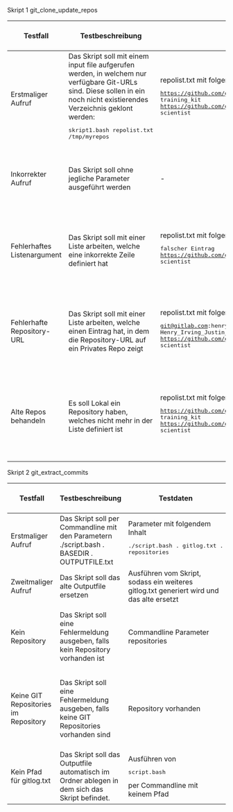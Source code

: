 Skript 1 git_clone_update_repos

| Testfall | Testbeschreibung | Testdaten | erwartetes Testresultat | erhaltenes Testresultat | Tester | Testdatum und Teststatus |
|  - | - | - | - | - | - | - |
| Erstmaliger Aufruf | Das Skript soll mit einem input file aufgerufen werden, in welchem nur verfügbare Git-URLs sind. Diese sollen in ein noch nicht existierendes Verzeichnis geklont werden:<pre>skript1.bash repolist.txt /tmp/myrepos</pre> | repolist.txt mit folgendem Inhalt:<pre>https://github.com/github/training-kit.git training_kit<br>https://github.com/github/scientist.git scientist</pre> | Verzeichnis wird erstellt und alle Repos werden darin geklont | Skript wurde erfolgreich ausgeführt. Alle Verzeichnisse wurden erstellt, logs wurden angelegt | Michael Marchesi | 08.05.22, status OK |
| Inkorrekter Aufruf | Das Skript soll ohne jegliche Parameter ausgeführt werden | - | Skript bricht ab und verlangt Parameter als Argument | Skript definiert welcher Parameter fehlt, logt Warning im logfile | Michael Marchesi | 08.05.22, status OK |
| Fehlerhaftes Listenargument | Das Skript soll mit einer Liste arbeiten, welche eine inkorrekte Zeile definiert hat | repolist.txt mit folgendem Inhalt:<pre>falscher Eintrag<br>https://github.com/github/scientist.git scientist</pre> | Skript ignoriert den fehlerhaften Eintrag und behandelt die restlichen Zeilen | Fehlerhafter Eintrag wird geloggt, sonstige Verzeichnise werden erstellt | Michael Marchesi | 08.05.22, status OK |
| Fehlerhafte Repository-URL | Das Skript soll mit einer Liste arbeiten, welche einen Eintrag hat, in dem die Repository-URL auf ein Privates Repo zeigt | repolist.txt mit folgendem Inhalt:<pre>git@gitlab.com:henry.irving2001/m122_praxisarbeit.git Henry_Irving_Justin_Feliz<br>https://github.com/github/scientist.git scientist</pre> | Skript ignoriert den falschen Eintrag und behandelt die restlichen Zeilen | Falscher Eintrag wird geloggt, sonstige Verzeichnise werden erstellt | Michael Marchesi | 08.05.22, status OK |
| Alte Repos behandeln | Es soll Lokal ein Repository haben, welches nicht mehr in der Liste definiert ist | repolist.txt mit folgendem Inhalt:<pre>https://github.com/github/training-kit.git training_kit<br>https://github.com/github/scientist.git scientist</pre> | Skript löscht das veraltete lokale Repository und verhält sich ansonsten wie erwartet | Verzeichnis wird entfernt, sonstige werden wie erwartet angelegt | Michael Marchesi | 08.05.22, status OK |


Skript 2 git_extract_commits

| Testfall | Testbeschreibung | Testdaten | erwartetes Testresultat | erhaltenes Testresultat | Tester | Testdatum und Teststatus |
|  - | - | - | - | - | - | - |
| Erstmaliger Aufruf | Das Skript soll per Commandline mit den Parametern ./script.bash . BASEDIR . OUTPUTFILE.txt | Parameter mit folgendem Inhalt <pre>./script.bash . gitlog.txt . repositories</pre> | Skript wird ausgeführt. Outputfile erstellt | Das Outputfile wird erstellt, Logfile auch. | Noah Barth | 08.05.22 |
| Zweitmaliger Aufruf | Das Skript soll das alte Outputfile ersetzen | Ausführen vom Skript, sodass ein weiteres gitlog.txt generiert wird und das alte ersetzt | Outputfile wird ersetzt | Outputfile wird ersetzt | Noah Barth | 08.05.22 |
| Kein Repository | Das Skript soll eine Fehlermeldung ausgeben, falls kein Repository vorhanden ist | Commandline Parameter repositories | Skript gibt eine Fehlermeldung aus | Skript gibt eine Fehlermeldung aus, loggt diese und erstellt das Repository | Noah Barth | 08.05.22 |
| Keine GIT Repositories im Repository | Das Skript soll eine Fehlermeldung ausgeben, falls keine GIT Repositories vorhanden sind | Repository vorhanden | Skript gibt eine Fehlermeldung aus | Skript gibt eine Fehlermeldung aus, dass keine GIT Repo's vorhanden sind, loggt diese | Noah Barth | 08.05.22 |
| Kein Pfad für gitlog.txt | Das Skript soll das Outputfile automatisch im Ordner ablegen in dem sich das Skript befindet. | Ausführen von <pre>script.bash</pre> per Commandline mit keinem Pfad | Skript legt dieses am gleichen Ort ab wie das Skript selber | Skript legt dieses am selben Ort ab durch CWD | Noah Barth | 08.05.22 |
